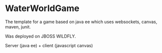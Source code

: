 # WaterWorldGame
The template for a game based on java ee which uses websockets, canvas, maven, junit.

Was deployed on JBOSS WILDFLY.

Server (java ee) + client (javascript canvas)
